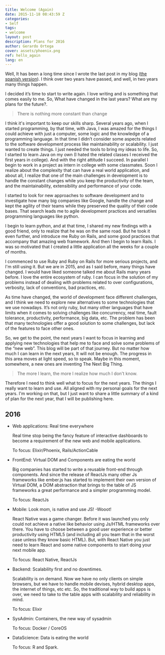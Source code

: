 ```yaml
---
title: Welcome (Again)
date: 2015-11-18 08:43:59 Z
categories:
- Self
tags:
- welcome
layout: post
description: Plans for 2016
author: Gerardo Ortega
cover: assets/phoenix.png
ref: hello_again
lang: en
---
```


Well, It has been a long time since I wrote the last post in my blog ([the spanish version][old-blog]). I think over two years have passed, and well, in two years many things happen.

I decided it’s time to start to write again. I love writing and is something that comes easily to me. So, What have changed in the last years? What are my plans for the future?.  

> There is nothing more constant than change

I think it's important to keep our skills sharp. Several years ago, when I started  programming, by that time, with Java, I was amazed for the things I could achieve with just a computer, some logic and the knowledge of a programming language. In that time I didn’t consider some aspects related to the software development process like maintainability or scalability. I just wanted to create things. I just needed the tools to bring my ideas to life. So, I started to learn Java on my own (I hated the related classes I received the first years in college). And with the right attitude I succeed. In parallel I begin to work in a project as intern in college with some classmates. Soon I realize about the complexity that can have a real world application, and about all, I realize that one of the main challenges in development is to handle the constant changes while you keep the productivity of the team, and the maintainability, extensibility and performance of your code.

I started to look for new approaches to software development and to investigate how many big companies like Google, handle the change and kept the agility of their teams while they preserved the quality of their code bases. That search leads me to agile development practices and versatiles programming languages like python.

I begin to learn python, and at that time, I shared my new findings with a good friend, only to realize that he was on the same road. But he took it even further, and introduce me Ruby on Rails, and some good practices that accompany that amazing web framework. And then I begin to learn Rails. I was so motivated that I created a little application all the weeks for a couple of months.

I commenced to use Ruby and Ruby on Rails for more serious projects, and I'm still using it. But we are in 2015, and as I said before, many things have changed. I would have liked someone talked me about Rails many years before. I love the entire ecosystem of ruby. I can focus in the solution of my problems instead of dealing with problems related to over configurations, verbosity, lack of conventions, bad practices, etc.

As time have changed, the world of development face different challenges, and I think we need to explore new alternatives to some technologies that we use nowadays. It’s not only ruby, but many other languages that have limits when it comes to solving challenges like concurrency, real time, fault tolerance, productivity, performance, big data, etc. The problem has been that many technologies offer a good solution to some challenges, but lack of the features to face other ones.

So, we get to the point, the next years I want to focus in learning and applying new technologies that help me to face and solve some problems of the “new web”. This blog will be part of that journey. But no matter how much I can learn in the next years, It will not be enough. The progress in this area moves at light speed, so to speak. Maybe in this moment, somewhere, a new ones are inventing The Next Big Thing.

> The more I learn, the more I realize how much I don't know.

Therefore I need to think well what to focus for the next years. The things I really want to learn and use. All aligned with my personal goals for the next years. I'm working on that, but I just want to share a little summary of a kind of plan for the next year, that I will be publishing here.

## 2016

* Web applications: Real time everywhere

    Real time stop being the fancy feature of interactive dashboards to become a requirement of the new web and mobile applications.

    To focus: Elixir/Phoenix, Rails/ActionCable

* FrontEnd: Virtual DOM and Components are eating the world

    Big companies has started to write a reusable front-end through components. And since the release of ReactJs many other Js frameworks like ember.js has started to implement their own version of Virtual DOM, a DOM abstraction that brings to the table of JS frameworks a great performance and a simpler programming model.

    To focus: ReactJs

* Mobile: Look mom, is native and use JS! -Wooot!

    React Native was a game changer. Before it was launched you only could not achieve a native like behavior using Js/HTML frameworks over there. You have to choose between a good user experience or better productivity using HTML5 (and including all you team that in the worst case unless they know basic HTML). But, with React Native you just need to learn React and some native components to start doing your next mobile app.

    To focus: React Native, ReactJs

* Backend: Scalability first and no downtimes.

    Scalability is on demand. Now we have no only clients on simple browsers, but we have to handle mobile devises, hybrid desktop apps, the internet of things, etc etc. So, the traditional way to build apps is over, we need to take to the table apps with scalability and reliability in mind.

    To focus: Elixir

* SysAdmin: Containers, the new way of sysadmin

    To focus: Docker / CoreOS

* DataScience: Data is eating the world

    To focus: R and Spark.


[old-blog]: http://blog.g3ortega.com
